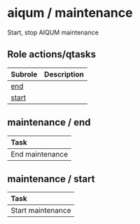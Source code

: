 # aiqum / maintenance 
Start, stop AIQUM maintenance  
  






## Role actions/qtasks

| Subrole | Description |
| :------ | :---------- |
| [end](#maintenance--end) |  |
| [start](#maintenance--start) |  |




## maintenance / end


| Task |
| :--- |
| End maintenance |



## maintenance / start


| Task |
| :--- |
| Start maintenance |




